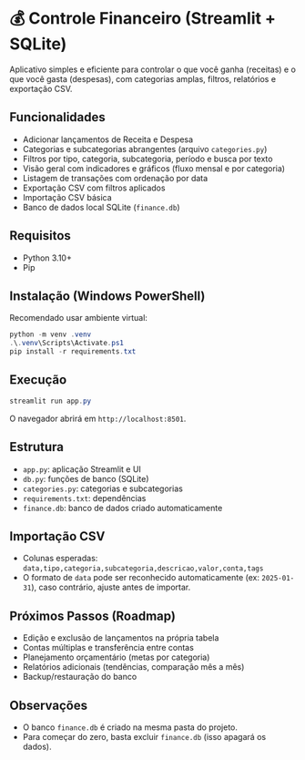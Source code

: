 # 💰 Controle Financeiro (Streamlit + SQLite)

Aplicativo simples e eficiente para controlar o que você ganha (receitas) e o que você gasta (despesas), com categorias amplas, filtros, relatórios e exportação CSV.

## Funcionalidades

- Adicionar lançamentos de Receita e Despesa
- Categorias e subcategorias abrangentes (arquivo `categories.py`)
- Filtros por tipo, categoria, subcategoria, período e busca por texto
- Visão geral com indicadores e gráficos (fluxo mensal e por categoria)
- Listagem de transações com ordenação por data
- Exportação CSV com filtros aplicados
- Importação CSV básica
- Banco de dados local SQLite (`finance.db`)

## Requisitos

- Python 3.10+
- Pip

## Instalação (Windows PowerShell)

Recomendado usar ambiente virtual:

```powershell
python -m venv .venv
.\.venv\Scripts\Activate.ps1
pip install -r requirements.txt
```

## Execução

```powershell
streamlit run app.py
```

O navegador abrirá em `http://localhost:8501`.

## Estrutura

- `app.py`: aplicação Streamlit e UI
- `db.py`: funções de banco (SQLite)
- `categories.py`: categorias e subcategorias
- `requirements.txt`: dependências
- `finance.db`: banco de dados criado automaticamente

## Importação CSV

- Colunas esperadas: `data,tipo,categoria,subcategoria,descricao,valor,conta,tags`
- O formato de `data` pode ser reconhecido automaticamente (ex: `2025-01-31`), caso contrário, ajuste antes de importar.

## Próximos Passos (Roadmap)

- Edição e exclusão de lançamentos na própria tabela
- Contas múltiplas e transferência entre contas
- Planejamento orçamentário (metas por categoria)
- Relatórios adicionais (tendências, comparação mês a mês)
- Backup/restauração do banco

## Observações

- O banco `finance.db` é criado na mesma pasta do projeto.
- Para começar do zero, basta excluir `finance.db` (isso apagará os dados).
